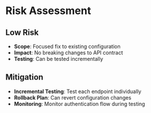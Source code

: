 # **Risk Assessment**

## **Low Risk**
- **Scope**: Focused fix to existing configuration
- **Impact**: No breaking changes to API contract
- **Testing**: Can be tested incrementally

## **Mitigation**
- **Incremental Testing**: Test each endpoint individually
- **Rollback Plan**: Can revert configuration changes
- **Monitoring**: Monitor authentication flow during testing
